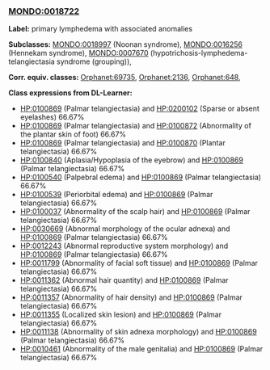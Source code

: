 
### [MONDO:0018722](http://purl.obolibrary.org/obo/MONDO_0018722)
**Label:** primary lymphedema with associated anomalies

**Subclasses:** [MONDO:0018997](http://purl.obolibrary.org/obo/MONDO_0018997) (Noonan syndrome), [MONDO:0016256](http://purl.obolibrary.org/obo/MONDO_0016256) (Hennekam syndrome), [MONDO:0007670](http://purl.obolibrary.org/obo/MONDO_0007670) (hypotrichosis-lymphedema-telangiectasia syndrome (grouping)), 

**Corr. equiv. classes:** [Orphanet:69735](http://www.orpha.net/ORDO/Orphanet_69735), [Orphanet:2136](http://www.orpha.net/ORDO/Orphanet_2136), [Orphanet:648](http://www.orpha.net/ORDO/Orphanet_648), 

**Class expressions from DL-Learner:**

- [HP:0100869](http://purl.obolibrary.org/obo/HP_0100869) (Palmar telangiectasia) and [HP:0200102](http://purl.obolibrary.org/obo/HP_0200102) (Sparse or absent eyelashes) 66.67%
- [HP:0100869](http://purl.obolibrary.org/obo/HP_0100869) (Palmar telangiectasia) and [HP:0100872](http://purl.obolibrary.org/obo/HP_0100872) (Abnormality of the plantar skin of foot) 66.67%
- [HP:0100869](http://purl.obolibrary.org/obo/HP_0100869) (Palmar telangiectasia) and [HP:0100870](http://purl.obolibrary.org/obo/HP_0100870) (Plantar telangiectasia) 66.67%
- [HP:0100840](http://purl.obolibrary.org/obo/HP_0100840) (Aplasia/Hypoplasia of the eyebrow) and [HP:0100869](http://purl.obolibrary.org/obo/HP_0100869) (Palmar telangiectasia) 66.67%
- [HP:0100540](http://purl.obolibrary.org/obo/HP_0100540) (Palpebral edema) and [HP:0100869](http://purl.obolibrary.org/obo/HP_0100869) (Palmar telangiectasia) 66.67%
- [HP:0100539](http://purl.obolibrary.org/obo/HP_0100539) (Periorbital edema) and [HP:0100869](http://purl.obolibrary.org/obo/HP_0100869) (Palmar telangiectasia) 66.67%
- [HP:0100037](http://purl.obolibrary.org/obo/HP_0100037) (Abnormality of the scalp hair) and [HP:0100869](http://purl.obolibrary.org/obo/HP_0100869) (Palmar telangiectasia) 66.67%
- [HP:0030669](http://purl.obolibrary.org/obo/HP_0030669) (Abnormal morphology of the ocular adnexa) and [HP:0100869](http://purl.obolibrary.org/obo/HP_0100869) (Palmar telangiectasia) 66.67%
- [HP:0012243](http://purl.obolibrary.org/obo/HP_0012243) (Abnormal reproductive system morphology) and [HP:0100869](http://purl.obolibrary.org/obo/HP_0100869) (Palmar telangiectasia) 66.67%
- [HP:0011799](http://purl.obolibrary.org/obo/HP_0011799) (Abnormality of facial soft tissue) and [HP:0100869](http://purl.obolibrary.org/obo/HP_0100869) (Palmar telangiectasia) 66.67%
- [HP:0011362](http://purl.obolibrary.org/obo/HP_0011362) (Abnormal hair quantity) and [HP:0100869](http://purl.obolibrary.org/obo/HP_0100869) (Palmar telangiectasia) 66.67%
- [HP:0011357](http://purl.obolibrary.org/obo/HP_0011357) (Abnormality of hair density) and [HP:0100869](http://purl.obolibrary.org/obo/HP_0100869) (Palmar telangiectasia) 66.67%
- [HP:0011355](http://purl.obolibrary.org/obo/HP_0011355) (Localized skin lesion) and [HP:0100869](http://purl.obolibrary.org/obo/HP_0100869) (Palmar telangiectasia) 66.67%
- [HP:0011138](http://purl.obolibrary.org/obo/HP_0011138) (Abnormality of skin adnexa morphology) and [HP:0100869](http://purl.obolibrary.org/obo/HP_0100869) (Palmar telangiectasia) 66.67%
- [HP:0010461](http://purl.obolibrary.org/obo/HP_0010461) (Abnormality of the male genitalia) and [HP:0100869](http://purl.obolibrary.org/obo/HP_0100869) (Palmar telangiectasia) 66.67%


